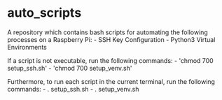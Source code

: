 # auto_scripts

A repository which contains bash scripts for automating the following processes on a Raspberry Pi:
	- SSH Key Configuration
	- Python3 Virtual Environments

If a script is not executable, run the following commands:
	- 'chmod 700 setup_ssh.sh'
	- 'chmod 700 setup_venv.sh'

Furthermore, to run each script in the current terminal, run the following commands:
	- . setup_ssh.sh
	- . setup_venv.sh 
